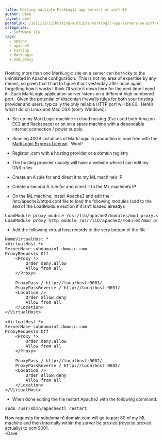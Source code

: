 ```yaml
---
title: Hosting multiple MarkLogic app servers on port 80
author: Dave
layout: post
permalink: /2011/12/12/hosting-multiple-marklogic-app-servers-on-port-80/
categories:
  - Software Tip
tags:
  - apache
  - apache2
  - hosting
  - MarkLogic
  - mod_proxy
---
```

Hosting more than one MarkLogic site on a server can be tricky to the uninitiated in Apache configuration.  This is not my area of expertise by any means; so given that I had to figure it out yesterday after once again forgetting how it works I think I&#8217;ll write it down here for the next time I need it.  Each MarkLogic application server listens on a different high numbered port.  Given the potential of draconian firewalls rules for both your hosting provider and users, typically the only reliable HTTP port will be 80.  Here&#8217;s what I do on Linux and Mac OSX (sorry Windows):

  * Set up my MarkLogic machine in cloud hosting (I&#8217;ve used both Amazon EC2 and Rackspace) or on on a spare machine with a dependable internet connection / power supply.
  * Running 40GB instances of MarkLogic in production is now free with the [MarkLogic Express License][1].  Woot!

  * Register <domain>.com with a hosting provider or a domain registry
  * The hosting provider usually will have a website where I can edit my DNS rules
  * Create an A rule for <subdomain1> and direct it to my ML machine&#8217;s IP
  * Create a second A rule for <subdomain2> and direct it to the ML machine&#8217;s IP

  * On the ML machine, install Apache2 and edit the /etc/apache2/httpd.conf file to load the following modules (add to the end of the LoadModule section if it isn&#8217;t loaded already):

<pre>LoadModule proxy_module /usr/lib/apache2/modules/mod_proxy.so
LoadModule proxy_http_module /usr/lib/apache2/modules/mod_proxy_http.so</pre>

  * Add the following virtual host records to the very bottom of the file

<pre>NameVirtualHost *
&lt;VirtualHost *&gt;
ServerName subdomain1.domain.com
ProxyRequests Off
    &lt;Proxy *&gt;
        Order deny,allow
        Allow from all
    &lt;/Proxy&gt;

    ProxyPass / http://localhost:9001/
    ProxyPassReverse / http://localhost:9001/
    &lt;Location /&gt;
        Order allow,deny
        Allow from all
    &lt;/Location&gt;
&lt;/VirtualHost&gt;

&lt;VirtualHost *&gt;
ServerName subdomain2.domain.com
ProxyRequests Off
    &lt;Proxy *&gt;
        Order deny,allow
        Allow from all
    &lt;/Proxy&gt;

    ProxyPass / http://localhost:9002/
    ProxyPassReverse / http://localhost:9002/
    &lt;Location /&gt;
        Order allow,deny
        Allow from all
    &lt;/Location&gt;
&lt;/VirtualHost&gt;</pre>

  * When done editing the file restart Apache2 with the following command:

<pre>sudo /usr/sbin/apachectl restart</pre>

<div>
  Now requests for subdomain1.domain.com will go to port 80 of my ML machine and then internally within the server be proxied (reverse proxied actually) to port 9001.
</div>

<div>
  &#8211;Dave
</div>

 [1]: http://developer.marklogic.com/licensing